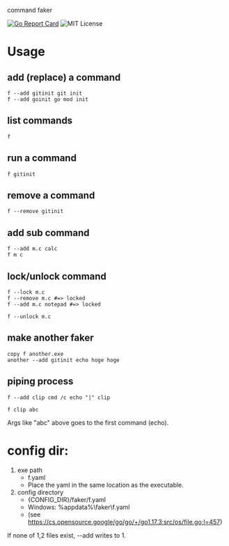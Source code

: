 command faker

[![Go Report Card](https://goreportcard.com/badge/github.com/shu-go/faker)](https://goreportcard.com/report/github.com/shu-go/faker)
![MIT License](https://img.shields.io/badge/License-MIT-blue)

# Usage

## add (replace) a command

```
f --add gitinit git init
f --add goinit go mod init
```

## list commands

```
f
```

## run a command

```
f gitinit
```

## remove a command

```
f --remove gitinit
```

## add sub command

```
f --add m.c calc
f m c
```

## lock/unlock command

```
f --lock m.c
f --remove m.c #=> locked
f --add m.c notepad #=> locked

f --unlock m.c
```

## make another faker

```
copy f another.exe
another --add gitinit echo hoge hoge
```

## piping process

```
f --add clip cmd /c echo "|" clip

f clip abc
```

Args like "abc" above goes to the first command (echo).

# config dir:

1. exe path
   - f.yaml
   - Place the yaml in the same location as the executable.
2. config directory
   - {CONFIG_DIR}/faker/f.yaml
   - Windows: %appdata%\faker\f.yaml
   - (see https://cs.opensource.google/go/go/+/go1.17.3:src/os/file.go;l=457)

If none of 1,2 files exist, --add writes to 1.


<!-- vim: set et ft=markdown sts=4 sw=4 ts=4 tw=0 : -->
